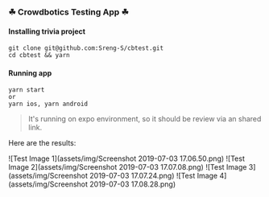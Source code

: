### ☘ Crowdbotics Testing App ☘

#### Installing trivia project

    git clone git@github.com:Sreng-S/cbtest.git
    cd cbtest && yarn

#### Running app

    yarn start
    or
    yarn ios, yarn android

> It's running on expo environment, so it should be review via an shared link.

Here are the results:

![Test Image 1](assets/img/Screenshot 2019-07-03 17.06.50.png)
![Test Image 2](assets/img/Screenshot 2019-07-03 17.07.08.png)
![Test Image 3](assets/img/Screenshot 2019-07-03 17.07.24.png)
![Test Image 4](assets/img/Screenshot 2019-07-03 17.08.28.png)
